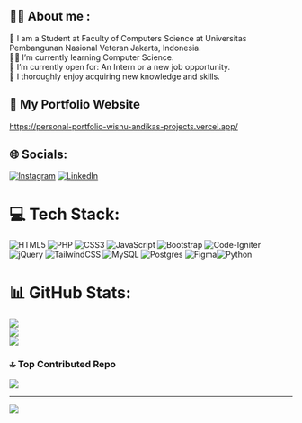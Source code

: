 ## 🐻‍❄️ About me :
🏫 I am a Student at Faculty of Computers Science at Universitas Pembangunan Nasional Veteran Jakarta, Indonesia. <br>
🧑‍🎓 I’m currently learning Computer Science. <br>
🏢 I’m currently open for: An Intern or a new job opportunity. <br>
🧗 I thoroughly enjoy acquiring new knowledge and skills. <br>

## 🌌 My Portfolio Website
https://personal-portfolio-wisnu-andikas-projects.vercel.app/

## 🌐 Socials:
[![Instagram](https://img.shields.io/badge/Instagram-%23E4405F.svg?logo=Instagram&logoColor=white)](https://instagram.com/wisnu_andk) [![LinkedIn](https://img.shields.io/badge/LinkedIn-%230077B5.svg?logo=linkedin&logoColor=white)](https://linkedin.com/in/wisnuandika) 

# 💻 Tech Stack:
![HTML5](https://img.shields.io/badge/html5-%23E34F26.svg?style=for-the-badge&logo=html5&logoColor=white) ![PHP](https://img.shields.io/badge/php-%23777BB4.svg?style=for-the-badge&logo=php&logoColor=white) ![CSS3](https://img.shields.io/badge/css3-%231572B6.svg?style=for-the-badge&logo=css3&logoColor=white) ![JavaScript](https://img.shields.io/badge/javascript-%23323330.svg?style=for-the-badge&logo=javascript&logoColor=%23F7DF1E) ![Bootstrap](https://img.shields.io/badge/bootstrap-%23563D7C.svg?style=for-the-badge&logo=bootstrap&logoColor=white) ![Code-Igniter](https://img.shields.io/badge/CodeIgniter-%23EF4223.svg?style=for-the-badge&logo=codeIgniter&logoColor=white) ![jQuery](https://img.shields.io/badge/jquery-%230769AD.svg?style=for-the-badge&logo=jquery&logoColor=white) ![TailwindCSS](https://img.shields.io/badge/tailwindcss-%2338B2AC.svg?style=for-the-badge&logo=tailwind-css&logoColor=white) ![MySQL](https://img.shields.io/badge/mysql-%2300f.svg?style=for-the-badge&logo=mysql&logoColor=white) ![Postgres](https://img.shields.io/badge/postgres-%23316192.svg?style=for-the-badge&logo=postgresql&logoColor=white) 	![Figma](https://img.shields.io/badge/figma-%23F24E1E.svg?style=for-the-badge&logo=figma&logoColor=white)![Python](https://img.shields.io/badge/python-3670A0?style=for-the-badge&logo=python&logoColor=ffdd54)
# 📊 GitHub Stats:
![](https://github-readme-stats.vercel.app/api?username=pendragonnn&theme=dark&hide_border=true&include_all_commits=true&count_private=true)<br/>
![](https://github-readme-streak-stats.herokuapp.com/?user=pendragonnn&theme=dark&hide_border=true)<br/>
![](https://github-readme-stats.vercel.app/api/top-langs/?username=pendragonnn&theme=dark&hide_border=true&include_all_commits=true&count_private=true&layout=compact)

### 🔝 Top Contributed Repo
![](https://github-contributor-stats.vercel.app/api?username=pendragonnn&limit=5&theme=dark&combine_all_yearly_contributions=true)

---
[![](https://visitcount.itsvg.in/api?id=pendragonnn&icon=0&color=0)](https://visitcount.itsvg.in)

<!-- Proudly created with GPRM ( https://gprm.itsvg.in ) -->
